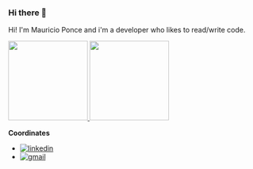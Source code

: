 ### Hi there 👋

Hi! I'm Mauricio Ponce and i'm a developer who likes to read/write code.


<a href="https://github.com/mauricioponce">
  <img height="160em" src="https://github-readme-stats.vercel.app/api?username=mauricioponce&theme=dark&show_icons=true" />
  <img height="160em" src="https://github-readme-stats.vercel.app/api/top-langs/?username=mauricioponce&theme=dark" />
</a>



**Coordinates**
- [![linkedin](https://img.shields.io/badge/linkedin-mauriciopone-orange)](https://www.linkedin.com/in/mauricio-ponce-oyarz%C3%BAn-bba52029/ "![linkedin](https://img.shields.io/badge/linkedin-mauriciopone-orange)")
- [![gmail](https://img.shields.io/badge/gmail-mauriciopone-orange)](mailto:mauricio.ponce.o@gmail.com)

<!--
**mauricioponce/mauricioponce** is a ✨ _special_ ✨ repository because its `README.md` (this file) appears on your GitHub profile.

Here are some ideas to get you started:

- 🔭 I’m currently working on ...
- 🌱 I’m currently learning ...
- 👯 I’m looking to collaborate on ...
- 🤔 I’m looking for help with ...
- 💬 Ask me about ...
- 📫 How to reach me: ...
- 😄 Pronouns: ...
- ⚡ Fun fact: ...
-->
